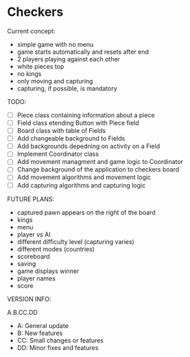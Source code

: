 # Checkers

Current concept:

  * simple game with no menu
  * game starts automatically and resets after end
  * 2 players playing against each other
  * white pieces top
  * no kings
  * only moving and capturing
  * capturing, if possible, is mandatory

TODO:

 - [ ] Piece class containing information about a piece
 - [ ] Field class etending Button with Piece field
 - [ ] Board class with table of Fields
 - [ ] Add changeable background to Fields
 - [ ] Add backgrounds depedning on activity on a Field
 - [ ] Implement Coordinator class
 - [ ] Add movement managment and game logic to Coordinator
 - [ ] Change background of the application to checkers board
 - [ ] Add movement algorithms and movement logic
 - [ ] Add capturing algorithms and capturing logic
 
 FUTURE PLANS:

 - captured pawn appears on the right of the board
 - kings
 - menu
 - player vs AI
 - different difficulty level (capturing varies)
 - different modes (countries)
 - scoreboard
 - saving
 - game displays winner
 - player names
 - score
 
VERSION INFO:
 
 A.B.CC.DD

 - A: General update
 - B: New features
 - CC: Small changes or features
 - DD: Minor fixes and features
